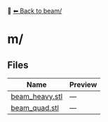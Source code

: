 📁 [⬅ Back to beam/](../README.md)

# m/

## Files

| Name | Preview |
|------|---------|
| [beam_heavy.stl](./beam_heavy.stl) | — |
| [beam_quad.stl](./beam_quad.stl) | — |